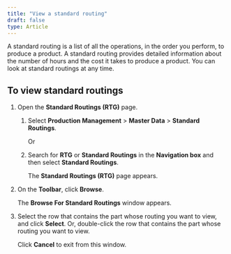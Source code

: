 ```yaml
---
title: "View a standard routing"
draft: false
type: Article
---
```


A standard routing is a list of all the operations, in the order you perform, to produce a product. A standard routing provides detailed information about the number of hours and the cost it takes to produce a product. You can look at standard routings at any time.

## To view standard routings

1. Open the **Standard Routings (RTG)** page.

   1. Select **Production Management** > **Master Data** > **Standard Routings**.

        Or

   2. Search for **RTG** or **Standard Routings** in the **Navigation box** and then select **Standard Routings**.

       The **Standard Routings (RTG)** page appears.

2. On the **Toolbar**, click **Browse**.

    The **Browse For Standard Routings** window appears.

3. Select the row that contains the part whose routing you want to view, and click **Select**. Or, double-click the row that contains the part whose routing you want to view.

    Click **Cancel** to exit from this window.

​